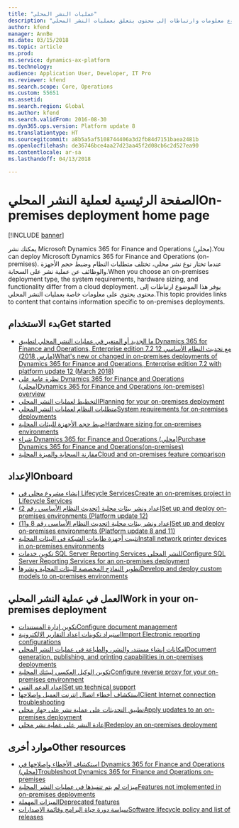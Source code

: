 ```yaml
---
title: "عمليات النشر المحلي"
description: "يوفر هذا الموضوع معلومات وارتباطات إلى محتوى يتعلق بعمليات النشر المحلي."
author: kfend
manager: AnnBe
ms.date: 03/15/2018
ms.topic: article
ms.prod: 
ms.service: dynamics-ax-platform
ms.technology: 
audience: Application User, Developer, IT Pro
ms.reviewer: kfend
ms.search.scope: Core, Operations
ms.custom: 55651
ms.assetid: 
ms.search.region: Global
ms.author: kfend
ms.search.validFrom: 2016-08-30
ms.dyn365.ops.version: Platform update 8
ms.translationtype: HT
ms.sourcegitcommit: a8b5a5af5108744406a3d2fb84d7151baea2481b
ms.openlocfilehash: de36746bce4aa27d23aa45f2d08cb6c2d527ea90
ms.contentlocale: ar-sa
ms.lasthandoff: 04/13/2018

---
```

# <a name="on-premises-deployment-home-page"></a><span data-ttu-id="6a4c6-103">الصفحة الرئيسية لعملية النشر المحلي</span><span class="sxs-lookup"><span data-stu-id="6a4c6-103">On-premises deployment home page</span></span>

[!INCLUDE [banner](../includes/banner.md)]

<span data-ttu-id="6a4c6-104">يمكنك نشر Microsoft Dynamics 365 for Finance and Operations (محلي).</span><span class="sxs-lookup"><span data-stu-id="6a4c6-104">You can deploy Microsoft Dynamics 365 for Finance and Operations (on-premises).</span></span> <span data-ttu-id="6a4c6-105">عندما تختار نوع نشر محلي، تختلف متطلبات النظام وضبط حجم الأجهزة والوظائف عن عملية نشر على السحابة.</span><span class="sxs-lookup"><span data-stu-id="6a4c6-105">When you choose an on-premises deployment type, the system requirements, hardware sizing, and functionality differ from a cloud deployment.</span></span> <span data-ttu-id="6a4c6-106">يوفر هذا الموضوع ارتباطات إلى محتوى يحتوي على معلومات خاصة بعمليات النشر المحلي.</span><span class="sxs-lookup"><span data-stu-id="6a4c6-106">This topic provides links to content that contains information specific to on-premises deployments.</span></span>

## <a name="get-started"></a><span data-ttu-id="6a4c6-107">بدء الاستخدام</span><span class="sxs-lookup"><span data-stu-id="6a4c6-107">Get started</span></span>
- [<span data-ttu-id="6a4c6-108">ما الجديد أو المتغير في عمليات النشر المحلي لتطبيق Dynamics 365 for Finance and Operations, Enterprise edition 7.2 مع تحديث النظام الأساسي 12 (مارس 2018)</span><span class="sxs-lookup"><span data-stu-id="6a4c6-108">What's new or changed in on-premises deployments of Dynamics 365 for Finance and Operations, Enterprise edition 7.2 with platform update 12 (March 2018)</span></span>](../../fin-and-ops/get-started/whats-new-LBD-PU12-App72.md)
- [<span data-ttu-id="6a4c6-109">نظرة عامة على Dynamics 365 for Finance and Operations (محلي)</span><span class="sxs-lookup"><span data-stu-id="6a4c6-109">Dynamics 365 for Finance and Operations (on-premises) overview</span></span>](on-premises-overview.md)
- [<span data-ttu-id="6a4c6-110">التخطيط لعمليات النشر المحلي</span><span class="sxs-lookup"><span data-stu-id="6a4c6-110">Planning for your on-premises deployment</span></span>](plan-onprem-deployment.md)
- [<span data-ttu-id="6a4c6-111">متطلبات النظام لعمليات النشر المحلي</span><span class="sxs-lookup"><span data-stu-id="6a4c6-111">System requirements for on-premises deployments</span></span>](../../fin-and-ops/get-started/system-requirements-on-prem.md)
- [<span data-ttu-id="6a4c6-112">ضبط حجم الأجهزة للبيئات المحلية</span><span class="sxs-lookup"><span data-stu-id="6a4c6-112">Hardware sizing for on-premises environments</span></span>](../../fin-and-ops/get-started/hardware-sizing-on-premises-environments.md)
- [<span data-ttu-id="6a4c6-113">شراء Dynamics 365 for Finance and Operations (محلي)</span><span class="sxs-lookup"><span data-stu-id="6a4c6-113">Purchase Dynamics 365 for Finance and Operations(on-premises)</span></span>](../../fin-and-ops/get-started/purchase-on-premises.md)
- [<span data-ttu-id="6a4c6-114">مقارنة السحابة والميزة المحلية</span><span class="sxs-lookup"><span data-stu-id="6a4c6-114">Cloud and on-premises feature comparison</span></span>](../../fin-and-ops/get-started/cloud-prem-comparison.md)

## <a name="onboard"></a><span data-ttu-id="6a4c6-115">الإعداد</span><span class="sxs-lookup"><span data-stu-id="6a4c6-115">Onboard</span></span>
- [<span data-ttu-id="6a4c6-116">إنشاء مشروع محلي في Lifecycle Services</span><span class="sxs-lookup"><span data-stu-id="6a4c6-116">Create an on-premises project in Lifecycle Services</span></span>](../lifecycle-services/lbd-create-lcs-on-prem-project.md)
- [<span data-ttu-id="6a4c6-117">إعداد ونشر بيئات محلية (تحديث النظام الأساسي رقم 2)</span><span class="sxs-lookup"><span data-stu-id="6a4c6-117">Set up and deploy on-premises environments (Platform update 12)</span></span>](setup-deploy-on-premises-pu12.md)
- [<span data-ttu-id="6a4c6-118">إعداد ونشر بيئات محلية (تحديث النظام الأساسي رقم 8 و11)</span><span class="sxs-lookup"><span data-stu-id="6a4c6-118">Set up and deploy on-premises environments (Platform update 8 and 11)</span></span>](setup-deploy-on-premises-pu8-pu11.md)
- [<span data-ttu-id="6a4c6-119">تثبيت أجهزة طابعات الشبكة في البيئات المحلية</span><span class="sxs-lookup"><span data-stu-id="6a4c6-119">Install network printer devices in on-premises environments</span></span>](../analytics/install-network-printer-onprem.md)
- [<span data-ttu-id="6a4c6-120">تكوين خدمات SQL Server Reporting Services للنشر المحلي</span><span class="sxs-lookup"><span data-stu-id="6a4c6-120">Configure SQL Server Reporting Services for an on-premises deployment</span></span>](../analytics/configure-ssrs-on-premises.md)
- [<span data-ttu-id="6a4c6-121">تطوير النماذج المخصصة للبيئات المحلية ونشرها</span><span class="sxs-lookup"><span data-stu-id="6a4c6-121">Develop and deploy custom models to on-premises environments</span></span>](develop-deploy-custom-models-on-premises.md)

## <a name="work-in-your-on-premises-deployment"></a><span data-ttu-id="6a4c6-122">العمل في عملية النشر المحلي</span><span class="sxs-lookup"><span data-stu-id="6a4c6-122">Work in your on-premises deployment</span></span>
- [<span data-ttu-id="6a4c6-123">تكوين إدارة المستندات</span><span class="sxs-lookup"><span data-stu-id="6a4c6-123">Configure document management</span></span>](../../fin-and-ops/organization-administration/configure-document-management.md)
- [<span data-ttu-id="6a4c6-124">استيراد تكوينات إعداد التقارير الإلكترونية</span><span class="sxs-lookup"><span data-stu-id="6a4c6-124">Import Electronic reporting configurations</span></span>](../analytics/electronic-reporting-import-ger-configurations.md)
- [<span data-ttu-id="6a4c6-125">إمكانات إنشاء مستند، والنشر، والطباعة في عمليات النشر المحلي</span><span class="sxs-lookup"><span data-stu-id="6a4c6-125">Document generation, publishing, and printing capabilities in on-premises deployments</span></span>](../analytics/printing-capabilities-on-premises.md)
- [<span data-ttu-id="6a4c6-126">تكوين الوكيل العكسي لبيئتك المحلية</span><span class="sxs-lookup"><span data-stu-id="6a4c6-126">Configure reverse proxy for your on-premises environment</span></span>](onprem-reverseproxy.md)
- [<span data-ttu-id="6a4c6-127">إعداد الدعم الفني</span><span class="sxs-lookup"><span data-stu-id="6a4c6-127">Set up technical support</span></span>](../lifecycle-services/support-experience.md)
- [<span data-ttu-id="6a4c6-128">استكشاف أخطاء اتصال إنترنت العميل وإصلاحها</span><span class="sxs-lookup"><span data-stu-id="6a4c6-128">Client Internet connection troubleshooting</span></span>](../user-interface/client-disconnected.md)
- [<span data-ttu-id="6a4c6-129">تطبيق التحديثات على عملية نشر على جهاز محلي</span><span class="sxs-lookup"><span data-stu-id="6a4c6-129">Apply updates to an on-premises deployment</span></span>](apply-updates-on-premises.md)
- [<span data-ttu-id="6a4c6-130">إعادة النشر على عملية نشر محلي</span><span class="sxs-lookup"><span data-stu-id="6a4c6-130">Redeploy an on-premises deployment</span></span>](redeploy-on-prem.md)

## <a name="other-resources"></a><span data-ttu-id="6a4c6-131">موارد أخرى</span><span class="sxs-lookup"><span data-stu-id="6a4c6-131">Other resources</span></span>
- [<span data-ttu-id="6a4c6-132">استكشاف الأخطاء وإصلاحها في Dynamics 365 for Finance and Operations (محلي)</span><span class="sxs-lookup"><span data-stu-id="6a4c6-132">Troubleshoot Dynamics 365 for Finance and Operations on-premises</span></span>](troubleshoot-on-prem.md)
- [<span data-ttu-id="6a4c6-133">ميزات لم يتم تنفيذها في عمليات النشر المحلية</span><span class="sxs-lookup"><span data-stu-id="6a4c6-133">Features not implemented in on-premises deployments</span></span>](../../fin-and-ops/get-started/features-not-implemented-on-prem.md)
- [<span data-ttu-id="6a4c6-134">الميزات المهملة</span><span class="sxs-lookup"><span data-stu-id="6a4c6-134">Deprecated features</span></span>](../migration-upgrade/deprecated-features.md)
- [<span data-ttu-id="6a4c6-135">سياسة دورة حياة البرامج وقائمة الإصدارات</span><span class="sxs-lookup"><span data-stu-id="6a4c6-135">Software lifecycle policy and list of releases</span></span>](../migration-upgrade/versions-update-policy.md)
 

